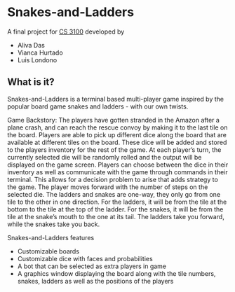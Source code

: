 # Snakes-and-Ladders

A final project for [CS 3100](cs3110.org) developed by 
- Aliva Das
- Vianca Hurtado
- Luis Londono

## What is it?
Snakes-and-Ladders is a terminal based multi-player game inspired by the popular board game snakes and ladders - with our own twists. 

Game Backstory: The players have gotten stranded in the Amazon after a plane crash, and can reach the rescue convoy by making it to the last tile on the board. Players are able to pick up different dice along the board that are available at different tiles on the board. These dice will be added and stored to the players inventory for the rest of the game. At each player’s turn, the currently selected die will be randomly rolled and the output will be displayed on the game screen. Players can choose between the dice in their inventory as well as communicate with the game through commands in their terminal. This allows for a decision problem to arise that adds strategy to the game. The player moves forward with the number of steps on the selected die. The ladders and snakes are one-way, they only go from one tile to the other in one direction. For the ladders, it will be from the tile at the bottom to the tile at the top of the ladder. For the snakes, it will be from the tile at the snake’s mouth to the one at its tail. The ladders take you forward, while the snakes take you back. 

Snakes-and-Ladders features
- Customizable boards
- Customizable dice with faces and probabilities
- A bot that can be selected as extra players in game
- A graphics window displaying the board along with the tile numbers, snakes, ladders as well as the positions of the players
